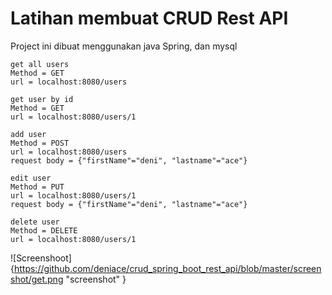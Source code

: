 # Latihan membuat CRUD Rest API
Project ini dibuat menggunakan java Spring, dan mysql

```
get all users
Method = GET
url = localhost:8080/users

get user by id
Method = GET
url = localhost:8080/users/1

add user
Method = POST
url = localhost:8080/users
request body = {"firstName"="deni", "lastname"="ace"}

edit user
Method = PUT
url = localhost:8080/users/1
request body = {"firstName"="deni", "lastname"="ace"}

delete user
Method = DELETE
url = localhost:8080/users/1
```

![Screenshoot]{https://github.com/deniace/crud_spring_boot_rest_api/blob/master/screenshot/get.png "screenshot" }

